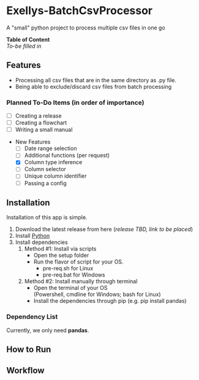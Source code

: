 # Exellys-BatchCsvProcessor
A "small" python project to process multiple csv files in one go

**Table of Content**  
*To-be filled in*

## Features

- Processing all csv files that are in the same directory as .py file.
- Being able to exclude/discard csv files from batch processing

### Planned To-Do Items (in order of importance)

- [ ] Creating a release
- [ ] Creating a flowchart
- [ ] Writing a small manual
- New Features
    - [ ] Date range selection
    - [ ] Additional functions (per request)
    - [X] Column type inference
    - [ ] Column selector
    - [ ] Unique column identifier
    - [ ] Passing a config

## Installation
Installation of this app is simple.

1. Download the latest release from here (*release TBD, link to be placed*)
2. Install [Python](https://www.python.org/)
3. Install dependencies
    1. Method #1: Install via scripts
        - Open the setup folder
        - Run the flavor of script for your OS.
            - pre-req.sh for Linux
            - pre-req.bat for Windows
    2. Method #2: Install manually through terminal
        - Open the terminal of your OS  
        (Powershell, cmdline for Windows; bash for Linux)
        - Install the dependencies through pip (e.g. pip install pandas)

### Dependency List

Currently, we only need **pandas**.

## How to Run

## Workflow
